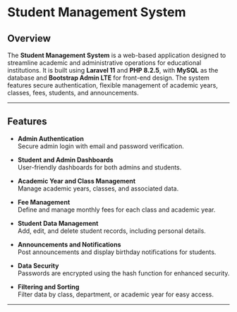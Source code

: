 # Student Management System

## Overview
The **Student Management System** is a web-based application designed to streamline academic and administrative operations for educational institutions. It is built using **Laravel 11** and **PHP 8.2.5**, with **MySQL** as the database and **Bootstrap Admin LTE** for front-end design. The system features secure authentication, flexible management of academic years, classes, fees, students, and announcements.

---

## Features
- **Admin Authentication**  
  Secure admin login with email and password verification.
  
- **Student and Admin Dashboards**  
  User-friendly dashboards for both admins and students.

- **Academic Year and Class Management**  
  Manage academic years, classes, and associated data.

- **Fee Management**  
  Define and manage monthly fees for each class and academic year.

- **Student Data Management**  
  Add, edit, and delete student records, including personal details.

- **Announcements and Notifications**  
  Post announcements and display birthday notifications for students.

- **Data Security**  
  Passwords are encrypted using the hash function for enhanced security.

- **Filtering and Sorting**  
  Filter data by class, department, or academic year for easy access.

---


